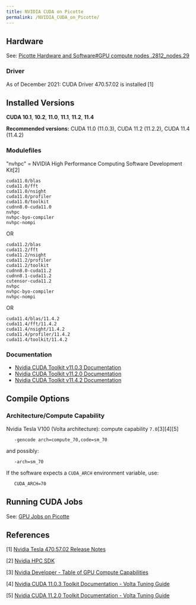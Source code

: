 ```yaml
---
title: NVIDIA CUDA on Picotte
permalink: /NVIDIA_CUDA_on_Picotte/
---
```


Hardware
--------

See: [Picotte Hardware and Software\#GPU compute nodes .2812_nodes.29](/Picotte_Hardware_and_Software#GPU_compute_nodes_.2812_nodes.29 "wikilink")

### Driver

As of December 2021: CUDA Driver 470.57.02 is installed [1]

Installed Versions
------------------

**CUDA 10.1**, **10.2**, **11.0**, **11.1**, **11.2**, **11.4**

**Recommended versions:** CUDA 11.0 (11.0.3), CUDA 11.2 (11.2.2), CUDA
11.4 (11.4.2)

### Modulefiles

"nvhpc" = NVIDIA High Performance Computing Software Development Kit[2]

``` text
cuda11.0/blas
cuda11.0/fft
cuda11.0/nsight
cuda11.0/profiler
cuda11.0/toolkit
cudnn8.0-cuda11.0
nvhpc
nvhpc-byo-compiler
nvhpc-nompi
```

OR

``` text
cuda11.2/blas
cuda11.2/fft
cuda11.2/nsight
cuda11.2/profiler
cuda11.2/toolkit
cudnn8.0-cuda11.2
cudnn8.1-cuda11.2
cutensor-cuda11.2
nvhpc
nvhpc-byo-compiler
nvhpc-nompi
```

OR

``` text
cuda11.4/blas/11.4.2
cuda11.4/fft/11.4.2
cuda11.4/nsight/11.4.2
cuda11.4/profiler/11.4.2
cuda11.4/toolkit/11.4.2
```

### Documentation

-   [Nvidia CUDA Toolkit v11.0.3 Documentation](https://docs.nvidia.com/cuda/archive/11.0/index.html)
-   [Nvidia CUDA Toolkit v11.2.0 Documentation](https://docs.nvidia.com/cuda/archive/11.2.0/index.html)
-   [Nvidia CUDA Toolkit v11.4.2 Documentation](https://docs.nvidia.com/cuda/archive/11.4.2/)

Compile Options
---------------

### Architecture/Compute Capability

Nvidia Tesla V100 (Volta architecture): compute capability
`7.0`[3][4][5]

`   -gencode arch=compute_70,code=sm_70`

and possibly:

`   -arch=sm_70`

If the software expects a `CUDA_ARCH` environment variable, use:

`   CUDA_ARCH=70`

Running CUDA Jobs
-----------------

See: [GPU Jobs on Picotte](/GPU_Jobs_on_Picotte "wikilink")

References
----------

<references/>

[1] [Nvidia Tesla 470.57.02 Release Notes](https://docs.nvidia.com/datacenter/tesla/tesla-release-notes-470-57-02/index.html)

[2] [Nvidia HPC SDK](https://developer.nvidia.com/hpc-sdk)

[3] [Nvidia Developer - Table of GPU Compute Capabilities](https://developer.nvidia.com/cuda-gpus#compute)

[4] [Nvidia CUDA 11.0.3 Toolkit Documentation - Volta Tuning Guide](https://docs.nvidia.com/cuda/archive/11.0/volta-tuning-guide/index.html)

[5] [Nvidia CUDA 11.2.0 Toolkit Documentation - Volta Tuning Guide](https://docs.nvidia.com/cuda/archive/11.2.0/volta-tuning-guide/index.html)
